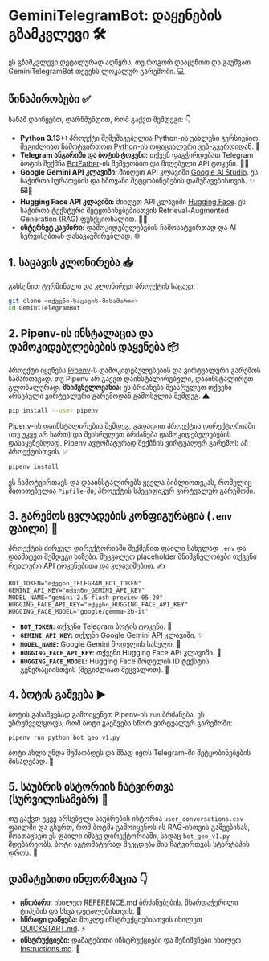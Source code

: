 # GeminiTelegramBot: დაყენების გზამკვლევი 🛠️

ეს გზამკვლევი დეტალურად აღწერს, თუ როგორ დააყენოთ და გაუშვათ GeminiTelegramBot თქვენს ლოკალურ გარემოში. 💻

## წინაპირობები ✅

სანამ დაიწყებთ, დარწმუნდით, რომ გაქვთ შემდეგი: 👇

- **Python 3.13+:** პროექტი შემუშავებულია Python-ის უახლესი ვერსიებით. შეგიძლიათ ჩამოტვირთოთ [Python-ის ოფიციალური ვებ-გვერდიდან](https://www.python.org/downloads/). 🐍
- **Telegram ანგარიში და ბოტის ტოკენი:** თქვენ დაგჭირდებათ Telegram ბოტის შექმნა [BotFather](https://core.telegram.org/bots#botfather)-ის მეშვეობით და მიღებული API ტოკენი. 🤖🔑
- **Google Gemini API კლავიში:** მიიღეთ API კლავიში [Google AI Studio](https://aistudio.google.com/). ეს საჭიროა სურათების და ხმოვანი შეტყობინებების დამუშავებისთვის. ✨🖼️🎤
- **Hugging Face API კლავიში:** მიიღეთ API კლავიში [Hugging Face](https://huggingface.co/settings/tokens). ეს საჭიროა ტექსტური შეტყობინებებისთვის Retrieval-Augmented Generation (RAG) ფუნქციონალით. 🤗🔑
- **ინტერნეტ კავშირი:** დამოკიდებულებების ჩამოსატვირთად და AI სერვისებთან დასაკავშირებლად. 🌐

## 1. საცავის კლონირება 📥

გახსენით ტერმინალი და კლონირეთ პროექტის საცავი:

```sh
git clone <თქვენი-საცავის-მისამართი>
cd GeminiTelegramBot
```

## 2. Pipenv-ის ინსტალაცია და დამოკიდებულებების დაყენება 📦

პროექტი იყენებს [Pipenv](https://pipenv.pypa.io/en/latest/)-ს დამოკიდებულებების და ვირტუალური გარემოს სამართავად. თუ Pipenv არ გაქვთ დაინსტალირებული, დააინსტალირეთ გლობალურად. **მნიშვნელოვანია:** ეს ბრძანება შეასრულეთ თქვენი არსებული ვირტუალური გარემოდან გამოსვლის შემდეგ. ⚠️

```sh
pip install --user pipenv
```

Pipenv-ის დაინსტალირების შემდეგ, გადადით პროექტის დირექტორიაში (თუ უკვე არ ხართ) და შეასრულეთ ბრძანება დამოკიდებულებების დასაყენებლად. Pipenv ავტომატურად შექმნის ვირტუალურ გარემოს ამ პროექტისთვის. ✅

```sh
pipenv install
```

ეს ჩამოტვირთავს და დააინსტალირებს ყველა ბიბლიოთეკას, რომელიც მითითებულია `Pipfile`-ში, პროექტის სპეციფიკურ ვირტუალურ გარემოში.

## 3. გარემოს ცვლადების კონფიგურაცია (`.env` ფაილი) 🔑

პროექტის ძირეულ დირექტორიაში შექმენით ფაილი სახელად `.env` და დაამატეთ შემდეგი ხაზები. შეცვალეთ placeholder მნიშვნელობები თქვენი რეალური API ტოკენებითა და კლავიშებით. ✍️

```env
BOT_TOKEN="თქვენი_TELEGRAM_BOT_TOKEN"
GEMINI_API_KEY="თქვენი_GEMINI_API_KEY"
MODEL_NAME="gemini-2.5-flash-preview-05-20"
HUGGING_FACE_API_KEY="თქვენი_HUGGING_FACE_API_KEY"
HUGGING_FACE_MODEL="google/gemma-2b-it"
```

- **`BOT_TOKEN`:** თქვენი Telegram ბოტის ტოკენი. 🤖
- **`GEMINI_API_KEY`:** თქვენი Google Gemini API კლავიში. ✨
- **`MODEL_NAME`:** Google Gemini მოდელის სახელი. 🧠
- **`HUGGING_FACE_API_KEY`:** თქვენი Hugging Face API კლავიში. 🤗
- **`HUGGING_FACE_MODEL`:** Hugging Face მოდელის ID ტექსტის გენერაციისთვის (შეგიძლიათ შეცვალოთ). 🤖

## 4. ბოტის გაშვება ▶️

ბოტის გასაშვებად გამოიყენეთ Pipenv-ის `run` ბრძანება. ეს უზრუნველყოფს, რომ ბოტი გაეშვება სწორ ვირტუალურ გარემოში:

```sh
pipenv run python bot_geo_v1.py
```

ბოტი ახლა უნდა მუშაობდეს და მზად იყოს Telegram-ში შეტყობინებების მისაღებად. 🎉

## 5. საუბრის ისტორიის ჩატვირთვა (სურვილისამებრ) 💾

თუ გაქვთ უკვე არსებული საუბრების ისტორია `user_conversations.csv` ფაილში და გსურთ, რომ ბოტმა გამოიყენოს ის RAG-ისთვის გაშვებისას, მოათავსეთ ეს ფაილი იმავე დირექტორიაში, სადაც `bot_geo_v1.py` მდებარეობს. ბოტი ავტომატურად შეეცდება მის ჩატვირთვას სტარტაპის დროს. 🔄

## დამატებითი ინფორმაცია 👇

- **ცნობარი:** იხილეთ [REFERENCE.md](REFERENCE.md) ბრძანებების, მხარდაჭერილი ტიპების და სხვა დეტალებისთვის. 📖
- **სწრაფი დაწყება:** მოკლე ინსტრუქციებისთვის იხილეთ [QUICKSTART.md](QUICKSTART.md). ⚡
- **ინსტრუქციები:** დამატებითი ინსტრუქციები და შენიშვნები იხილეთ [Instructions.md](Instructions.md). 📝
